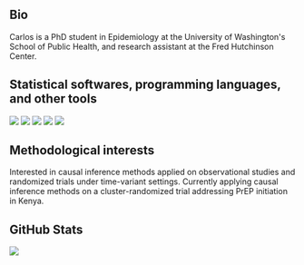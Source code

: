 <!-- This README.md is mainly based on README from @MarinHeinz (https://github.com/MartinHeinz/MartinHeinz) -->
  
  
## Bio
  
  Carlos is a PhD student in Epidemiology at the University of Washington's School of Public Health, and research assistant at the Fred Hutchinson Center.  

## Statistical softwares, programming languages, and other tools

![](https://img.shields.io/badge/Stata-Statistics-informational?style=flat&logoColor=white&color=red)
![](https://img.shields.io/badge/code-Programming-informational?style=flat&logo=RStudio&logoColor=white&color=informational)
![](https://img.shields.io/badge/Git-Tools-informational?style=flat&logo=git&logoColor=white&color=38BA8D)
![](https://img.shields.io/badge/GitHub-Tools-informational?style=flat&logo=github&logoColor=white&color=38BA8D)
![](https://img.shields.io/badge/LaTeX-Tools-informational?style=flat&logo=LaTeX&logoColor=white&color=38BA8D)

## Methodological interests

Interested in causal inference methods applied on observational studies and randomized trials under time-variant settings. Currently applying causal inference methods on a cluster-randomized trial addressing PrEP initiation in Kenya.


## GitHub Stats

<a href="https://github.com/culquichicon/culquichicon">
  <img align="center" src="https://api.githubtrends.io/user/svg/culquichicon/langs?time_range=one_year&loc_metric=changed&compact=True&theme=dark" />
</a>




<!-- links to social media icons -->

<!-- icons with padding -->

[1.1]: http://i.imgur.com/tXSoThF.png (twitter icon with padding)
[2.1]: http://i.imgur.com/0o48UoR.png (github icon with padding)

<!-- icons without padding -->

[1.2]: http://i.imgur.com/wWzX9uB.png (twitter icon without padding)
[2.2]: http://i.imgur.com/9I6NRUm.png (github icon without padding)
[3.2]: https://raw.githubusercontent.com/MartinHeinz/MartinHeinz/master/linkedin-3-16.png (LinkedIn icon without padding)



<!-- Resources -->
<!-- Icons: https://simpleicons.org/ -->
<!-- GitHub Stats: https://github.com/anuraghazra/github-readme-stats -->
<!-- Emojis: https://emojipedia.org/emoji/ -->
<!-- HTML Emojis: https://www.fileformat.info/index.htm -->
<!-- Shields: https://shields.io/ -->
<!-- Awesome GitHub Profile README: https://github.com/abhisheknaiidu/awesome-github-profile-readme -->
